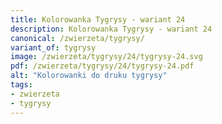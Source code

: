 ```yaml
---
title: Kolorowanka Tygrysy - wariant 24
description: Kolorowanka Tygrysy - wariant 24
canonical: /zwierzeta/tygrysy/
variant_of: tygrysy
image: /zwierzeta/tygrysy/24/tygrysy-24.svg
pdf: /zwierzeta/tygrysy/24/tygrysy-24.pdf
alt: "Kolorowanki do druku tygrysy"
tags:
- zwierzeta
- tygrysy
---
```

